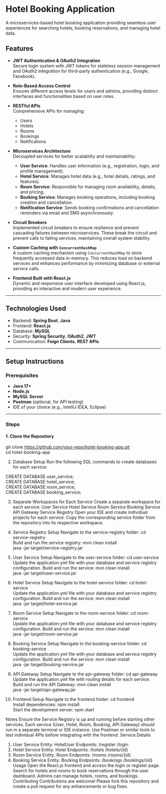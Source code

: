 # Hotel Booking Application  

A microservices-based hotel booking application providing seamless user experiences for searching hotels, booking reservations, and managing hotel data.  

## Features  

- **JWT Authentication & OAuth2 Integration**  
  Secure login system with JWT tokens for stateless session management and OAuth2 integration for third-party authentication (e.g., Google, Facebook).

- **Role-Based Access Control**  
  Ensures different access levels for users and admins, providing distinct interfaces and functionalities based on user roles.

- **RESTful APIs**  
  Comprehensive APIs for managing:
  - Users
  - Hotels
  - Rooms
  - Bookings
  - Notifications

- **Microservices Architecture**  
  Decoupled services for better scalability and maintainability:
  - **User Service**: Handles user information (e.g., registration, login, and profile management).
  - **Hotel Service**: Manages hotel data (e.g., hotel details, ratings, and features).
  - **Room Service**: Responsible for managing room availability, details, and pricing.
  - **Booking Service**: Manages booking operations, including booking creation and cancellation.
  - **Notification Service**: Sends booking confirmations and cancellation reminders via email and SMS asynchronously.

- **Circuit Breakers**  
  Implemented circuit breakers to ensure resilience and prevent cascading failures between microservices. These break the circuit and prevent calls to failing services, maintaining overall system stability.

- **Custom Caching with `ConcurrentHashMap`**  
  A custom caching mechanism using `ConcurrentHashMap` to store frequently accessed data in-memory. This reduces load on backend services and enhances performance by minimizing database or external service calls.

- **Frontend Built with React.js**  
  Dynamic and responsive user interface developed using React.js, providing an interactive and modern user experience.
  
---

## Technologies Used  
- Backend: **Spring Boot**, **Java**  
- Frontend: **React.js**  
- Database: **MySQL**  
- Security: **Spring Security**, **OAuth2**, **JWT**  
- Communication: **Feign Clients**, **REST APIs**  

---

## Setup Instructions  

### Prerequisites  
- **Java 17+**  
- **Node.js**  
- **MySQL Server**  
- **Postman** (optional, for API testing)  
- IDE of your choice (e.g., IntelliJ IDEA, Eclipse)  

---

### Steps  

#### 1. Clone the Repository  
git clone https://github.com/your-repo/hotel-booking-app.git  
cd hotel-booking-app  

2. Database Setup
Run the following SQL commands to create databases for each service:

CREATE DATABASE user_service;  
CREATE DATABASE hotel_service;  
CREATE DATABASE room_service;  
CREATE DATABASE booking_service;  

3. Separate Workspaces for Each Service
Create a separate workspace for each service:
User Service
Hotel Service
Room Service
Booking Service
API Gateway
Service Registry
Open your IDE and create individual projects for each service.
Copy the corresponding service folder from the repository into its respective workspace.
4. Service Registry Setup
Navigate to the service-registry folder:
cd service-registry  
Build and run the service registry:
mvn clean install  
java -jar target/service-registry.jar
 
5. User Service Setup
Navigate to the user-service folder:
cd user-service  
Update the application.yml file with your database and service registry configuration.
Build and run the service:
mvn clean install  
java -jar target/user-service.jar

6. Hotel Service Setup
Navigate to the hotel-service folder:
cd hotel-service  
Update the application.yml file with your database and service registry configuration.
Build and run the service:
mvn clean install  
java -jar target/hotel-service.jar

7. Room Service Setup
Navigate to the room-service folder:
cd room-service  
Update the application.yml file with your database and service registry configuration.
Build and run the service:
mvn clean install  
java -jar target/room-service.jar

8. Booking Service Setup
Navigate to the booking-service folder:
cd booking-service  
Update the application.yml file with your database and service registry configuration.
Build and run the service:
mvn clean install  
java -jar target/booking-service.jar

9. API Gateway Setup
Navigate to the api-gateway folder:
cd api-gateway  
Update the application.yml file with routing details for each service.
Build and run the API Gateway:
mvn clean install  
java -jar target/api-gateway.jar

10. Frontend Setup
Navigate to the frontend folder:
cd frontend  
Install dependencies:
npm install  
Start the development server:
npm start

Notes
Ensure the Service Registry is up and running before starting other services.
Each service (User, Hotel, Room, Booking, API Gateway) should run in a separate terminal or IDE instance.
Use Postman or similar tools to test individual APIs before integrating with the frontend.
Service Details
1. User Service
Entity: HotelUser
Endpoints:
/register
/login
2. Hotel Service
Entity: Hotel
Endpoints:
/hotels
/hotels/{id}
3. Room Service
Entity: Room
Endpoints:
/rooms
/rooms/{id}
4. Booking Service
Entity: Booking
Endpoints:
/bookings
/bookings/{id}
Usage
Open the React.js frontend and access the login or register page.
Search for hotels and rooms to book reservations through the user dashboard.
Admins can manage hotels, rooms, and bookings.
Contributing
Contributions are welcome! Please fork this repository and create a pull request for any enhancements or bug fixes.



